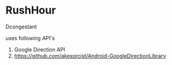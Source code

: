 # RushHour

Dcongestant

uses following API's

1. Google Direction API
2. https://github.com/akexorcist/Android-GoogleDirectionLibrary